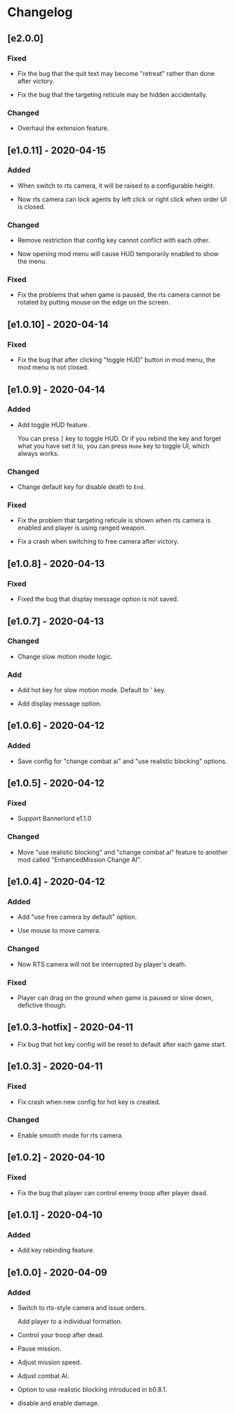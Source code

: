 # Changelog
## [e2.0.0]
### Fixed
- Fix the bug that the quit text may become "retreat" rather than done after victory.

- Fix the bug that the targeting reticule may be hidden accidentally.

### Changed
- Overhaul the extension feature.

## [e1.0.11] - 2020-04-15
### Added
- When switch to rts camera, it will be raised to a configurable height.

- Now rts camera can lock agents by left click or right click when order UI is closed.

### Changed
- Remove restriction that config key cannot conflict with each other.

- Now opening mod menu will cause HUD temporarily enabled to show the menu.

### Fixed
- Fix the problems that when game is paused, the rts camera cannot be rotated by putting mouse on the edge on the screen.

## [e1.0.10] - 2020-04-14
### Fixed
- Fix the bug that after clicking "toggle HUD" button in mod menu, the mod menu is not closed.

## [e1.0.9] - 2020-04-14
### Added
- Add toggle HUD feature.

  You can press `]` key to toggle HUD. Or if you rebind the key and forget what you have set it to, you can press `Home` key to toggle UI, which always works.

### Changed
- Change default key for disable death to `End`.

### Fixed
- Fix the problem that targeting reticule is shown when rts camera is enabled and player is using ranged weapon.

- Fix a crash when switching to free camera after victory.

## [e1.0.8] - 2020-04-13
### Fixed
- Fixed the bug that display message option is not saved.

## [e1.0.7] - 2020-04-13
### Changed
- Change slow motion mode logic.

### Add
- Add hot key for slow motion mode. Default to ' key.

- Add display message option.

## [e1.0.6] - 2020-04-12
### Added
- Save config for "change combat ai" and "use realistic blocking" options.

## [e1.0.5] - 2020-04-12
### Fixed
- Support Bannerlord e1.1.0

### Changed
- Move "use realistic blocking" and "change combat ai" feature to another mod called "EnhancedMission Change AI".

## [e1.0.4] - 2020-04-12
### Added
- Add "use free camera by default" option.

- Use mouse to move camera.

### Changed
- Now RTS camera will not be interrupted by player's death.

### Fixed
- Player can drag on the ground when game is paused or slow down, defictive though.

## [e1.0.3-hotfix] - 2020-04-11
- Fix bug that hot key config will be reset to default after each game start.

## [e1.0.3] - 2020-04-11
### Fixed
- Fix crash when new config for hot key is created.

### Changed
- Enable smooth mode for rts camera.

## [e1.0.2] - 2020-04-10
### Fixed
- Fix the bug that player can control enemy troop after player dead.

## [e1.0.1] - 2020-04-10
### Added
- Add key rebinding feature.

## [e1.0.0] - 2020-04-09
### Added
- Switch to rts-style camera and issue orders.

  Add player to a individual formation.

- Control your troop after dead.

- Pause mission.

- Adjust mission speed.

- Adjust combat AI.

- Option to use realistic blocking introduced in b0.8.1.

- disable and enable damage.

